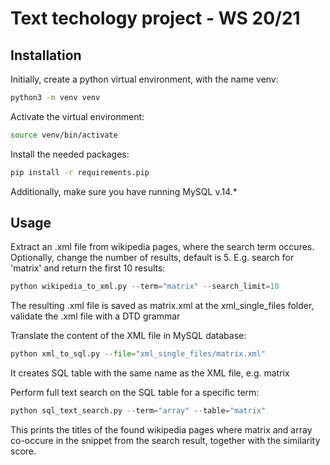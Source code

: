 # Text techology project - WS 20/21
## Installation
Initially, create a python virtual environment, with the name venv:
```bash
python3 -m venv venv
```
Activate the virtual environment:
```bash
source venv/bin/activate
```
Install the needed packages:
```bash
pip install -r requirements.pip
```

Additionally, make sure you have running MySQL v.14.*

## Usage
Extract an .xml file from wikipedia pages, where the search term occures. Optionally, change the number of results, default is 5. E.g. search for 'matrix' and return the first 10 results:
```python
python wikipedia_to_xml.py --term="matrix" --search_limit=10
```
The resulting .xml file is saved as matrix.xml at the xml_single_files folder, validate the .xml file with a DTD grammar

Translate the content of the XML file in MySQL database:
```python
python xml_to_sql.py --file="xml_single_files/matrix.xml"
```
It creates SQL table with the same name as the XML file, e.g. matrix

Perform full text search on the SQL table for a specific term:
```python
python sql_text_search.py --term="array" --table="matrix"
```
This prints the titles of the found wikipedia pages where matrix and array co-occure in the snippet from the search result, together with the similarity score. 